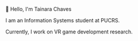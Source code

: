 👋 Hello, I'm Tainara Chaves

I am an Information Systems student at PUCRS.

Currently, I work on VR game development research.

<!---
atainarachaves/atainarachaves is a ✨ special ✨ repository because its `README.md` (this file) appears on your GitHub profile.
You can click the Preview link to take a look at your changes.
--->
